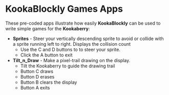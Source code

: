 # KookaBlockly Games Apps
These pre-coded apps illustrate how easily **KookaBlockly** can be used to write simple games for the **Kookaberry**:
- **Sprites** - Steer your vertically descending sprite to avoid or collide with a sprite running left to right.  Displays the collision count
  - Use the C and D buttons to to steer your sprite.
  - Click the A button to exit
- **Tilt_n_Draw** - Make a pixel-trail drawing on the display.
  - Tilt the Kookaberry to guide the drawing trail
  - Button C draws
  - Button D erases
  - Button B clears the display
  - Button A exits
